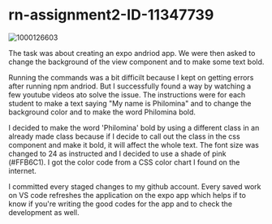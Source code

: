 # rn-assignment2-ID-11347739



![1000126603](https://github.com/ESIANNAN/rn-assignment2-ID-11347739/assets/150846223/aecf1024-b9ef-4bc3-87b6-d92b55097896)

The task was about creating an expo andriod app. We were then asked to change the background of the view component and to make some text bold.

Running the commands was a bit difficilt because I kept on getting errors after running npm andriod. But I successfully found a way by watching a few youtube
videos ato solve the issue. The instructions were for each student to make a text saying "My name is Philomina" and to change the background color and to make the word Philomina bold.

I decided to make the word 'Philomina' bold by using a different class in an already made class because if I decide to call out the class in the css component and make it bold, it will affect the whole text. The font size was changed to 24 as instructed and I decided to use a shade of pink (#FFB6C1). I got the color code from a CSS color chart I found on the internet.

I committed every staged changes to my github account. Every saved work on VS code refreshes the application on the expo app which helps if to know if you're writing the good codes for the app and to check the development as well.
